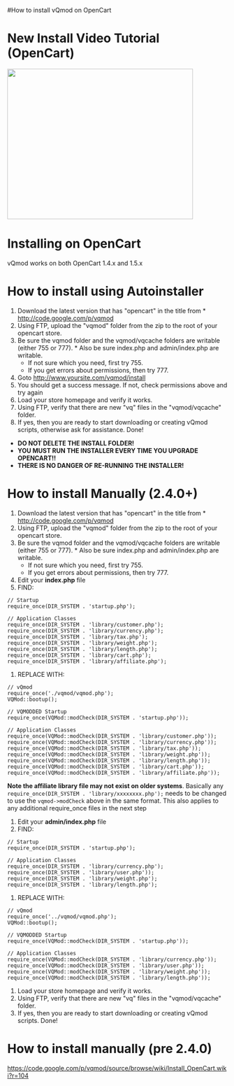 #How to install vQmod on OpenCart


# New Install Video Tutorial (OpenCart) #
<a href='http://www.youtube.com/watch?feature=player_embedded&v=ezS1jWoMmjc' target='_blank'><img src='http://img.youtube.com/vi/ezS1jWoMmjc/0.jpg' width='425' height=344 /></a>

# Installing on OpenCart #

vQmod works on both OpenCart 1.4.x and 1.5.x



# How to install using Autoinstaller #

  1. Download the latest version that has "opencart" in the title from
    * http://code.google.com/p/vqmod
  1. Using FTP, upload the "vqmod" folder from the zip to the root of your opencart store.
  1. Be sure the vqmod folder and the vqmod/vqcache folders are writable (either 755 or 777).
    * Also be sure index.php and admin/index.php are writable.
      * If not sure which you need, first try 755.
      * If you get errors about permissions, then try 777.
  1. Goto http://www.yoursite.com/vqmod/install
  1. You should get a success message. If not, check permissions above and try again
  1. Load your store homepage and verify it works.
  1. Using FTP, verify that there are new "vq" files in the "vqmod/vqcache" folder.
  1. If yes, then you are ready to start downloading or creating vQmod scripts, otherwise ask for assistance.
Done!


  * **DO NOT DELETE THE INSTALL FOLDER!**
  * **YOU MUST RUN THE INSTALLER EVERY TIME YOU UPGRADE OPENCART!!**
  * **THERE IS NO DANGER OF RE-RUNNING THE INSTALLER!**


# How to install Manually (2.4.0+) #

  1. Download the latest version that has "opencart" in the title from
    * http://code.google.com/p/vqmod
  1. Using FTP, upload the "vqmod" folder from the zip to the root of your opencart store.
  1. Be sure the vqmod folder and the vqmod/vqcache folders are writable (either 755 or 777).
    * Also be sure index.php and admin/index.php are writable.
      * If not sure which you need, first try 755.
      * If you get errors about permissions, then try 777.
  1. Edit your **index.php** file
  1. FIND:
```
// Startup
require_once(DIR_SYSTEM . 'startup.php');

// Application Classes
require_once(DIR_SYSTEM . 'library/customer.php');
require_once(DIR_SYSTEM . 'library/currency.php');
require_once(DIR_SYSTEM . 'library/tax.php');
require_once(DIR_SYSTEM . 'library/weight.php');
require_once(DIR_SYSTEM . 'library/length.php');
require_once(DIR_SYSTEM . 'library/cart.php');
require_once(DIR_SYSTEM . 'library/affiliate.php');
```
  1. REPLACE WITH:
```
// vQmod
require_once('./vqmod/vqmod.php');
VQMod::bootup();

// VQMODDED Startup
require_once(VQMod::modCheck(DIR_SYSTEM . 'startup.php'));

// Application Classes
require_once(VQMod::modCheck(DIR_SYSTEM . 'library/customer.php'));
require_once(VQMod::modCheck(DIR_SYSTEM . 'library/currency.php'));
require_once(VQMod::modCheck(DIR_SYSTEM . 'library/tax.php'));
require_once(VQMod::modCheck(DIR_SYSTEM . 'library/weight.php'));
require_once(VQMod::modCheck(DIR_SYSTEM . 'library/length.php'));
require_once(VQMod::modCheck(DIR_SYSTEM . 'library/cart.php'));
require_once(VQMod::modCheck(DIR_SYSTEM . 'library/affiliate.php'));
```
**Note the affiliate library file may not exist on older systems**. Basically any `require_once(DIR_SYSTEM . 'library/xxxxxxxx.php');`
needs to be changed to use the `vqmod->modCheck` above in the same format. This also applies to any additional require\_once files in the next step
  1. Edit your **admin/index.php** file
  1. FIND:
```
// Startup
require_once(DIR_SYSTEM . 'startup.php');

// Application Classes
require_once(DIR_SYSTEM . 'library/currency.php');
require_once(DIR_SYSTEM . 'library/user.php'));
require_once(DIR_SYSTEM . 'library/weight.php');
require_once(DIR_SYSTEM . 'library/length.php');
```
  1. REPLACE WITH:
```
// vQmod
require_once('../vqmod/vqmod.php');
VQMod::bootup();

// VQMODDED Startup
require_once(VQMod::modCheck(DIR_SYSTEM . 'startup.php'));

// Application Classes
require_once(VQMod::modCheck(DIR_SYSTEM . 'library/currency.php'));
require_once(VQMod::modCheck(DIR_SYSTEM . 'library/user.php'));
require_once(VQMod::modCheck(DIR_SYSTEM . 'library/weight.php'));
require_once(VQMod::modCheck(DIR_SYSTEM . 'library/length.php'));
```
  1. Load your store homepage and verify it works.
  1. Using FTP, verify that there are new "vq" files in the "vqmod/vqcache" folder.
  1. If yes, then you are ready to start downloading or creating vQmod scripts.
Done!

# How to install manually (pre 2.4.0) #
https://code.google.com/p/vqmod/source/browse/wiki/Install_OpenCart.wiki?r=104